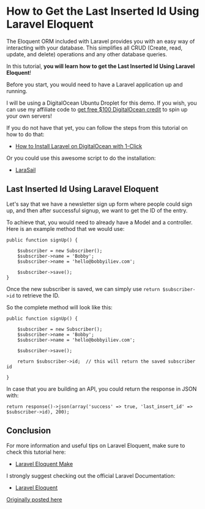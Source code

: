 # How to Get the Last Inserted Id Using Laravel Eloquent

The Eloquent ORM included with Laravel provides you with an easy way of interacting with your database. This simplifies all CRUD (Create, read, update, and delete) operations and any other database queries.

In this tutorial, **you will learn how to get the Last Inserted Id Using Laravel Eloquent**!

Before you start, you would need to have a Laravel application up and running.

I will be using a DigitalOcean Ubuntu Droplet for this demo. If you wish, you can use my affiliate code to [get free $100 DigitalOcean credit](https://m.do.co/c/2a9bba940f39) to spin up your own servers!

If you do not have that yet, you can follow the steps from this tutorial on how to do that:

* [How to Install Laravel on DigitalOcean with 1-Click](https://devdojo.com/bobbyiliev/how-to-install-laravel-on-digitalocean-with-1-click)

Or you could use this awesome script to do the installation:

* [LaraSail](https://devdojo.com/episode/laravel-on-digital-ocean-with-larasail)

## Last Inserted Id Using Laravel Eloquent

Let's say that we have a newsletter sign up form where people could sign up, and then after successful signup, we want to get the ID of the entry.

To achieve that, you would need to already have a Model and a controller. Here is an example method that we would use:

```
public function signUp() {

    $subscriber = new Subscriber();
    $subscriber->name = 'Bobby';
    $subscriber->name = 'hello@bobbyiliev.com';  

    $subscriber->save();
}
```

Once the new subscriber is saved, we can simply use `return $subscriber->id` to retrieve the ID.

So the complete method will look like this:

```
public function signUp() {

    $subscriber = new Subscriber();
    $subscriber->name = 'Bobby';
    $subscriber->name = 'hello@bobbyiliev.com';  

    $subscriber->save();

    return $subscriber->id;  // this will return the saved subscriber id

}
```

In case that you are building an API, you could return the response in JSON with:

```
return response()->json(array('success' => true, 'last_insert_id' => $subscriber->id), 200);
```

## Conclusion

For more information and useful tips on Laravel Eloquent, make sure to check this tutorial here:

* [Laravel Eloquent Make](https://devdojo.com/tnylea/laravel-eloquent-make)

I strongly suggest checking out the official Laravel Documentation:

* [Laravel Eloquent](https://laravel.com/docs/8.x/eloquent)

[Originally posted here](https://devdojo.com/bobbyiliev/how-to-get-the-last-inserted-id-using-laravel-eloquent)